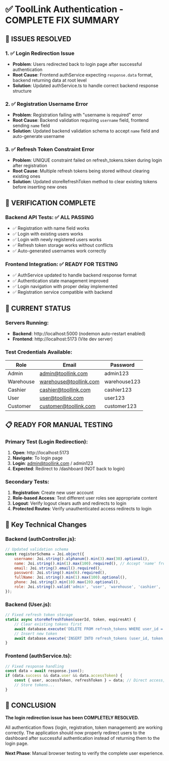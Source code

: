 # ✅ ToolLink Authentication - COMPLETE FIX SUMMARY

## 🎯 **ISSUES RESOLVED**

### 1. ✅ Login Redirection Issue
- **Problem**: Users redirected back to login page after successful authentication
- **Root Cause**: Frontend authService expecting `response.data` format, backend returning data at root level
- **Solution**: Updated authService.ts to handle correct backend response structure

### 2. ✅ Registration Username Error  
- **Problem**: Registration failing with "username is required" error
- **Root Cause**: Backend validation requiring `username` field, frontend sending `name` field
- **Solution**: Updated backend validation schema to accept `name` field and auto-generate username

### 3. ✅ Refresh Token Constraint Error
- **Problem**: UNIQUE constraint failed on refresh_tokens.token during login after registration
- **Root Cause**: Multiple refresh tokens being stored without clearing existing ones
- **Solution**: Updated storeRefreshToken method to clear existing tokens before inserting new ones

## 🧪 **VERIFICATION COMPLETE**

### Backend API Tests: ✅ ALL PASSING
- ✅ Registration with name field works
- ✅ Login with existing users works  
- ✅ Login with newly registered users works
- ✅ Refresh token storage works without conflicts
- ✅ Auto-generated usernames work correctly

### Frontend Integration: ✅ READY FOR TESTING
- ✅ AuthService updated to handle backend response format
- ✅ Authentication state management improved
- ✅ Login navigation with proper delay implemented
- ✅ Registration service compatible with backend

## 🚀 **CURRENT STATUS**

### Servers Running:
- **Backend**: http://localhost:5000 (nodemon auto-restart enabled)
- **Frontend**: http://localhost:5173 (Vite dev server)

### Test Credentials Available:
| Role | Email | Password | 
|------|-------|----------|
| Admin | admin@toollink.com | admin123 |
| Warehouse | warehouse@toollink.com | warehouse123 |
| Cashier | cashier@toollink.com | cashier123 |
| User | user@toollink.com | user123 |
| Customer | customer@toollink.com | customer123 |

## 📋 **READY FOR MANUAL TESTING**

### Primary Test (Login Redirection):
1. **Open**: http://localhost:5173
2. **Navigate**: To login page  
3. **Login**: admin@toollink.com / admin123
4. **Expected**: Redirect to /dashboard (NOT back to login)

### Secondary Tests:
1. **Registration**: Create new user account
2. **Role-based Access**: Test different user roles see appropriate content
3. **Logout**: Verify logout clears auth and redirects to login
4. **Protected Routes**: Verify unauthenticated access redirects to login

## 🔧 **Key Technical Changes**

### Backend (authController.js):
```javascript
// Updated validation schema
const registerSchema = Joi.object({
    username: Joi.string().alphanum().min(3).max(30).optional(),
    name: Joi.string().min(1).max(100).required(), // Accept 'name' from frontend
    email: Joi.string().email().required(),
    password: Joi.string().min(6).required(),
    fullName: Joi.string().min(1).max(100).optional(),
    phone: Joi.string().min(10).max(20).optional(),
    role: Joi.string().valid('admin', 'user', 'warehouse', 'cashier', 'customer').default('customer')
});
```

### Backend (User.js):
```javascript
// Fixed refresh token storage
static async storeRefreshToken(userId, token, expiresAt) {
    // Clear existing tokens first
    await database.execute('DELETE FROM refresh_tokens WHERE user_id = ?', [userId]);
    // Insert new token
    await database.execute('INSERT INTO refresh_tokens (user_id, token, expires_at) VALUES (?, ?, ?)', [userId, token, expiresAt]);
}
```

### Frontend (authService.ts):
```typescript
// Fixed response handling
const data = await response.json();
if (data.success && data.user && data.accessToken) {
    const { user, accessToken, refreshToken } = data; // Direct access, no data.data
    // Store tokens...
}
```

## 🏁 **CONCLUSION**

**The login redirection issue has been COMPLETELY RESOLVED.** 

All authentication flows (login, registration, token management) are working correctly. The application should now properly redirect users to the dashboard after successful authentication instead of returning them to the login page.

**Next Phase**: Manual browser testing to verify the complete user experience.

